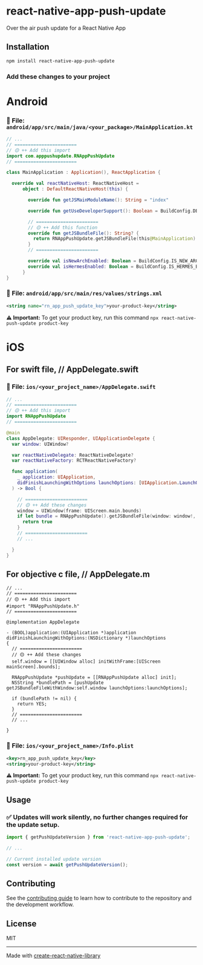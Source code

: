 # react-native-app-push-update

Over the air push update for a React Native App

## Installation

```sh
npm install react-native-app-push-update
```

### Add these changes to your project

# Android

### 📄 File: `android/app/src/main/java/<your_package>/MainApplication.kt`

```kotlin
// ...
// =======================
// 🟡 ++ Add this import
import com.apppushupdate.RNAppPushUpdate
// =======================

class MainApplication : Application(), ReactApplication {

  override val reactNativeHost: ReactNativeHost =
      object : DefaultReactNativeHost(this) {

        override fun getJSMainModuleName(): String = "index"

        override fun getUseDeveloperSupport(): Boolean = BuildConfig.DEBUG

        // =======================
        // 🟡 ++ Add this function
        override fun getJSBundleFile(): String? {
          return RNAppPushUpdate.getJSBundleFile(this@MainApplication)
        }
        // =======================

        override val isNewArchEnabled: Boolean = BuildConfig.IS_NEW_ARCHITECTURE_ENABLED
        override val isHermesEnabled: Boolean = BuildConfig.IS_HERMES_ENABLED
      }
}
```

### 📄 File: `android/app/src/main/res/values/strings.xml`

```xml
<string name="rn_app_push_update_key">your-product-key</string>
```

**⚠️ Important:** To get your product key, run this command `npx react-native-push-update product-key`

# iOS

## For swift file, // AppDelegate.swift

### 📄 File: `ios/<your_project_name>/AppDelegate.swift`

```swift
// ...
// =======================
// 🟡 ++ Add this import
import RNAppPushUpdate
// =======================

@main
class AppDelegate: UIResponder, UIApplicationDelegate {
  var window: UIWindow?

  var reactNativeDelegate: ReactNativeDelegate?
  var reactNativeFactory: RCTReactNativeFactory?

  func application(
    _ application: UIApplication,
    didFinishLaunchingWithOptions launchOptions: [UIApplication.LaunchOptionsKey: Any]? = nil
  ) -> Bool {

    // =======================
    // 🟡 ++ Add these changes
    window = UIWindow(frame: UIScreen.main.bounds)
    if let bundle = RNAppPushUpdate().getJSBundleFile(window: window!, launchOptions: launchOptions) {
      return true
    }
    // =======================
    // ...

  }
}
```

## For objective c file, // AppDelegate.m

```objc
// ...
// =======================
// 🟡 ++ Add this import
#import "RNAppPushUpdate.h"
// =======================

@implementation AppDelegate

- (BOOL)application:(UIApplication *)application didFinishLaunchingWithOptions:(NSDictionary *)launchOptions
{
  // =======================
  // 🟡 ++ Add these changes
  self.window = [[UIWindow alloc] initWithFrame:[UIScreen mainScreen].bounds];

  RNAppPushUpdate *pushUpdate = [[RNAppPushUpdate alloc] init];
  NSString *bundlePath = [pushUpdate getJSBundleFileWithWindow:self.window launchOptions:launchOptions];

  if (bundlePath != nil) {
    return YES;
  }
  // =======================
  // ...

}
```

### 📄 File: `ios/<your_project_name>/Info.plist`

```xml
<key>rn_app_push_update_key</key>
<string>your-product-key</string>
```

**⚠️ Important:** To get your product key, run this command `npx react-native-push-update product-key`

## Usage

### ✅ Updates will work silently, no further changes required for the update setup.

```js
import { getPushUpdateVersion } from 'react-native-app-push-update';

// ...

// Current installed update version
const version = await getPushUpdateVersion();
```

## Contributing

See the [contributing guide](CONTRIBUTING.md) to learn how to contribute to the repository and the development workflow.

## License

MIT

---

Made with [create-react-native-library](https://github.com/callstack/react-native-builder-bob)
